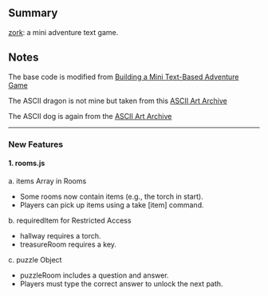 ## Summary

[zork](https://statbiscuit.github.io/mini_games/zork/index.html): a mini adventure text game.

## Notes


The base code is modified from [Building a Mini Text-Based Adventure Game](https://dev.to/shawn2208/building-a-mini-text-based-adventure-game-mini-zork-with-html-css-js-3879)

The ASCII dragon is not mine but taken from this [ASCII Art Archive](https://www.asciiart.eu/mythology/dragons)

The ASCII dog is again from the [ASCII Art Archive](https://www.asciiart.eu/animals/dogs)

---

### New Features

#### 1. rooms.js

a. items Array in Rooms
 - Some rooms now contain items (e.g., the torch in start).
 - Players can pick up items using a take [item] command.

b. requiredItem for Restricted Access
- hallway requires a torch.
- treasureRoom requires a key.

c. puzzle Object

- puzzleRoom includes a question and answer.
- Players must type the correct answer to unlock the next path.